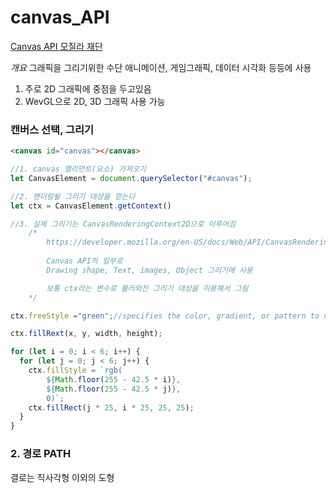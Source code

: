 # canvas_API

[Canvas API 모질라 재단](https://developer.mozilla.org/ko/docs/Web/API/Canvas_API)

*개요*
그래픽을 그리기위한 수단
애니메이션, 게임그래픽, 데이터 시각화 등등에 사용
1. 주로 2D 그래픽에 중점을 두고있음
2. WevGL으로 2D, 3D 그래픽 사용 가능


### 캔버스 선택, 그리기
```html
<canvas id="canvas"></canvas>
```

```js
//1. canvas 엘리먼트(요소) 가져오기
let CanvasElement = document.querySelector("#canvas");

//2. 랜더링될 그리기 대상을 얻는다
let ctx = CanvasElement.getContext()

//3. 실제 그리기는 CanvasRenderingContext2D으로 이루어짐
    /*
        https://developer.mozilla.org/en-US/docs/Web/API/CanvasRenderingContext2D
    
        Canvas API의 일부로
        Drawing shape, Text, images, Object 그리기에 사용

        보통 ctx라는 변수로 불러와진 그리기 대상을 이용해서 그림
    */

ctx.freeStyle ="green";//specifies the color, gradient, or pattern to use inside shapes.

ctx.fillRext(x, y, width, height);

for (let i = 0; i < 6; i++) {
  for (let j = 0; j < 6; j++) {
    ctx.fillStyle = `rgb(
        ${Math.floor(255 - 42.5 * i)},
        ${Math.floor(255 - 42.5 * j)},
        0)`;
    ctx.fillRect(j * 25, i * 25, 25, 25);
  }
}

```

### 2. 경로 PATH
결로는 직사각형 이외의 도형

